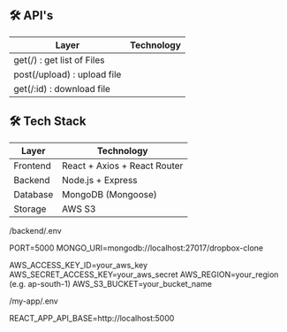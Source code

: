 ## 🛠️ API's

| Layer                       | Technology |
| --------------------------- | ---------- |
| get(/) : get list of Files  |
| post(/upload) : upload file |
| get(/:id) : download file   |

## 🛠️ Tech Stack

| Layer    | Technology                   |
| -------- | ---------------------------- |
| Frontend | React + Axios + React Router |
| Backend  | Node.js + Express            |
| Database | MongoDB (Mongoose)           |
| Storage  | AWS S3                       |

/backend/.env

PORT=5000
MONGO_URI=mongodb://localhost:27017/dropbox-clone

AWS_ACCESS_KEY_ID=your_aws_key
AWS_SECRET_ACCESS_KEY=your_aws_secret
AWS_REGION=your_region (e.g. ap-south-1)
AWS_S3_BUCKET=your_bucket_name

/my-app/.env

REACT_APP_API_BASE=http://localhost:5000
